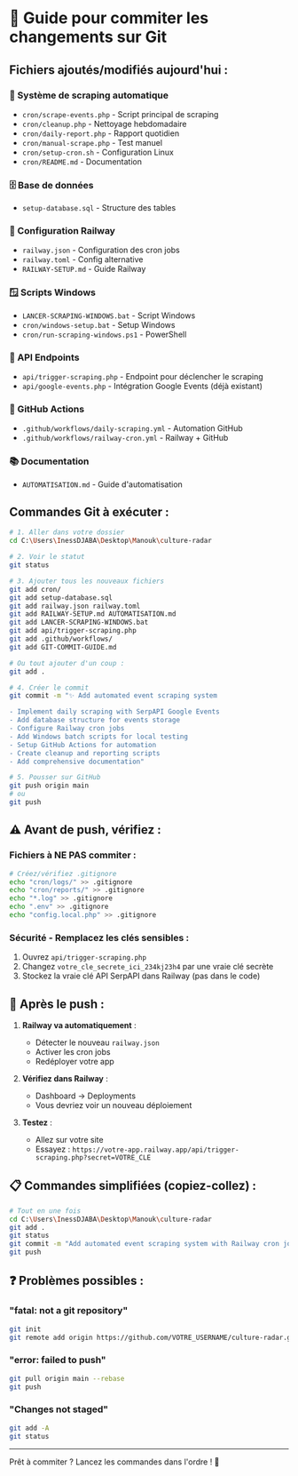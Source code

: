 # 📝 Guide pour commiter les changements sur Git

## Fichiers ajoutés/modifiés aujourd'hui :

### 🔧 Système de scraping automatique
- `cron/scrape-events.php` - Script principal de scraping
- `cron/cleanup.php` - Nettoyage hebdomadaire
- `cron/daily-report.php` - Rapport quotidien
- `cron/manual-scrape.php` - Test manuel
- `cron/setup-cron.sh` - Configuration Linux
- `cron/README.md` - Documentation

### 🗄️ Base de données
- `setup-database.sql` - Structure des tables

### 🚂 Configuration Railway
- `railway.json` - Configuration des cron jobs
- `railway.toml` - Config alternative
- `RAILWAY-SETUP.md` - Guide Railway

### 🪟 Scripts Windows
- `LANCER-SCRAPING-WINDOWS.bat` - Script Windows
- `cron/windows-setup.bat` - Setup Windows
- `cron/run-scraping-windows.ps1` - PowerShell

### 🔌 API Endpoints
- `api/trigger-scraping.php` - Endpoint pour déclencher le scraping
- `api/google-events.php` - Intégration Google Events (déjà existant)

### 🔄 GitHub Actions
- `.github/workflows/daily-scraping.yml` - Automation GitHub
- `.github/workflows/railway-cron.yml` - Railway + GitHub

### 📚 Documentation
- `AUTOMATISATION.md` - Guide d'automatisation

## Commandes Git à exécuter :

```bash
# 1. Aller dans votre dossier
cd C:\Users\InessDJABA\Desktop\Manouk\culture-radar

# 2. Voir le statut
git status

# 3. Ajouter tous les nouveaux fichiers
git add cron/
git add setup-database.sql
git add railway.json railway.toml
git add RAILWAY-SETUP.md AUTOMATISATION.md
git add LANCER-SCRAPING-WINDOWS.bat
git add api/trigger-scraping.php
git add .github/workflows/
git add GIT-COMMIT-GUIDE.md

# Ou tout ajouter d'un coup :
git add .

# 4. Créer le commit
git commit -m "✨ Add automated event scraping system

- Implement daily scraping with SerpAPI Google Events
- Add database structure for events storage
- Configure Railway cron jobs
- Add Windows batch scripts for local testing
- Setup GitHub Actions for automation
- Create cleanup and reporting scripts
- Add comprehensive documentation"

# 5. Pousser sur GitHub
git push origin main
# ou
git push
```

## ⚠️ Avant de push, vérifiez :

### Fichiers à NE PAS commiter :
```bash
# Créez/vérifiez .gitignore
echo "cron/logs/" >> .gitignore
echo "cron/reports/" >> .gitignore
echo "*.log" >> .gitignore
echo ".env" >> .gitignore
echo "config.local.php" >> .gitignore
```

### Sécurité - Remplacez les clés sensibles :
1. Ouvrez `api/trigger-scraping.php`
2. Changez `votre_cle_secrete_ici_234kj23h4` par une vraie clé secrète
3. Stockez la vraie clé API SerpAPI dans Railway (pas dans le code)

## 🚀 Après le push :

1. **Railway va automatiquement** :
   - Détecter le nouveau `railway.json`
   - Activer les cron jobs
   - Redéployer votre app

2. **Vérifiez dans Railway** :
   - Dashboard → Deployments
   - Vous devriez voir un nouveau déploiement

3. **Testez** :
   - Allez sur votre site
   - Essayez : `https://votre-app.railway.app/api/trigger-scraping.php?secret=VOTRE_CLE`

## 📋 Commandes simplifiées (copiez-collez) :

```bash
# Tout en une fois
cd C:\Users\InessDJABA\Desktop\Manouk\culture-radar
git add .
git status
git commit -m "Add automated event scraping system with Railway cron jobs"
git push
```

## ❓ Problèmes possibles :

### "fatal: not a git repository"
```bash
git init
git remote add origin https://github.com/VOTRE_USERNAME/culture-radar.git
```

### "error: failed to push"
```bash
git pull origin main --rebase
git push
```

### "Changes not staged"
```bash
git add -A
git status
```

---

Prêt à commiter ? Lancez les commandes dans l'ordre ! 🚀
